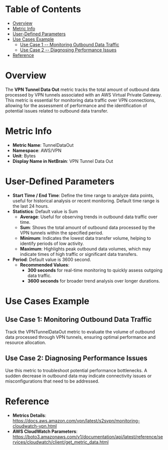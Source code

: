 # Table of Contents
- [Overview](#overview)
- [Metric Info](#metric-info)
- [User-Defined Parameters](#user-defined-parameters)
- [Use Cases Example](#example)
    - [Use Case 1 -- Monitoring Outbound Data Traffic](#example-1) 
    - [Use Case 2 -- Diagnosing Performance Issues](#example-2)
- [Reference](#reference)

# Overview <a name="overview"></a>
The <b>VPN Tunnel Data Out</b> metric tracks the total amount of outbound data processed by VPN tunnels associated with an AWS Virtual Private Gateway. This metric is essential for monitoring data traffic over VPN connections, allowing for the assessment of performance and the identification of potential issues related to outbound data transfer.

# Metric Info <a name="metric-info"></a>
* <b>Metric Name</b>: TunnelDataOut
* <b>Namespace</b>: AWS/VPN
* <b>Unit</b>: Bytes
* <b>Display Name in NetBrain</b>: VPN Tunnel Data Out

# User-Defined Parameters <a name="user-defined-parameters"></a>
* <b>Start Time / End Time</b>: Define the time range to analyze data points, useful for historical analysis or recent monitoring. Default time range is the last 24 hours.
* <b>Statistics</b>: Default value is Sum
  * <b>Average</b>: Useful for observing trends in outbound data traffic over time.
  * <b>Sum</b>: Shows the total amount of outbound data processed by the VPN tunnels within the specified period.
  * <b>Minimum</b>: Indicates the lowest data transfer volume, helping to identify periods of low activity.
  * <b>Maximum</b>: Highlights peak outbound data volumes, which may indicate times of high traffic or significant data transfers.
* <b>Period</b>: Default value is 3600 second.
  * <b>Recommended Values</b>:
    * <b>300 seconds</b> for real-time monitoring to quickly assess outgoing data traffic.
    * <b>3600 seconds</b> for broader trend analysis over longer durations.

# Use Cases Example <a name="example"></a>
## Use Case 1: Monitoring Outbound Data Traffic <a name="example-1"></a>
Track the VPNTunnelDataOut metric to evaluate the volume of outbound data processed through VPN tunnels, ensuring optimal performance and resource allocation.

## Use Case 2: Diagnosing Performance Issues <a name="example-2"></a>
Use this metric to troubleshoot potential performance bottlenecks. A sudden decrease in outbound data may indicate connectivity issues or misconfigurations that need to be addressed.


# Reference <a name="reference"></a>
* <b>Metrics Details</b>: https://docs.aws.amazon.com/vpn/latest/s2svpn/monitoring-cloudwatch-vpn.html
* <b>AWS CloudWatch Parameters</b>: https://boto3.amazonaws.com/v1/documentation/api/latest/reference/services/cloudwatch/client/get_metric_data.html